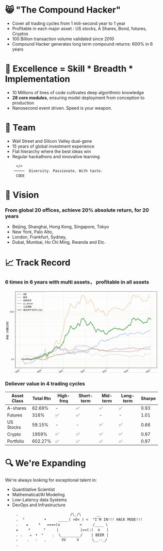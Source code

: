 # 😸 "The Compound Hacker"
- Cover all trading cycles from 1 mili-second year to 1 year
- Profitable in each major asset : US stocks, A Shares, Bond, futures, Cryptos
- 100 Billion transaction volume validated since 2010
- Compound Hacker generates long term compound returns: 600% in 6 years

# 🌱 Excellence  = Skill * Breadth * Implementation

- 10 Millions of lines of code cultivates deep algorithmic knowledge
- **28 core modules**, ensuring model deployment from conception to production
- Nanosecond event driven.  Speed is your weapon. 


# 💞️ Team
- Wall Street and Silicon Valley dual-gene
- 15 years of global investment experience
- Flat hierarchy where the best ideas win
- Regular hackathons and innovative learning 
```
     </>
    ─────  Diversity. Passionate. With taste.
     CODE
```

# 👀 Vision
### From global 20 offices, achieve 20% absolute return, for 20 years
- Beijing, Shanghai, Hong Kong, Singapore, Tokyo
- New York, Palo Alto, 
- London, Frankfurt, Sydney, 
- Dubai, Mumbai, Ho Chi Ming, Rwanda and Etc.

# 📈 Track Record

###  6 times in 6 years with multi assets， profitable in all assets


![pnl](./images/pnl.all.png)


### Deliever value in 4 trading cycles
| Asset Class | Total Rtn | High-freq | Short-term | Mid-term | Long-term | Sharpe |
|------------|--------------|-----------|------------|-----------|-----------|--------------|
| A-shares | 82.69% | - | ✅ | ✅ | ✅ | 0.93 |
| Futures| 316% | ✅ | ✅ | - | - | 1.01 |
| US Stocks | 59.15% | - | - | ✅ | ✅ | 0.66 |
| Crypto | 1959% | ✅ | ✅ | ✅ | ✅ | 0.97 |
| Portfolio | 602.27% | ✅ | ✅ | ✅ | ✅ | 0.97 |


# 🔍 We're Expanding

We're always looking for exceptional talent in:
- Quantitative Scientist
- Mathematical/AI Modeling
- Low-Latency data Systems
- DevOps and Infrastructure


```text
     .                        /\_/\       __
     .  °　    　　•　　  _____( >O< ) <  "I'M IN!!! HACK MODE!!! 
     .  　★   　*   ====(x         <     /____ \
     ★　   *      °     |          |==(:)  o   |
     . .　　✯　•　°    .  \_________/    | BEER |
     ☆    .   ☄   .       VV     V      \__--_/
     .
```